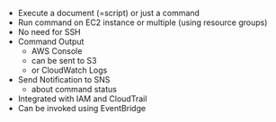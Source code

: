 - Execute a document (=script) or just a command 
- Run command on EC2 instance or multiple (using resource groups)
- No need for SSH 
- Command Output 
	- AWS Console 
	- can be sent to S3 
	- or CloudWatch Logs 
- Send Notification to SNS 
	- about command status 
- Integrated with IAM and CloudTrail 
- Can be invoked using EventBridge
